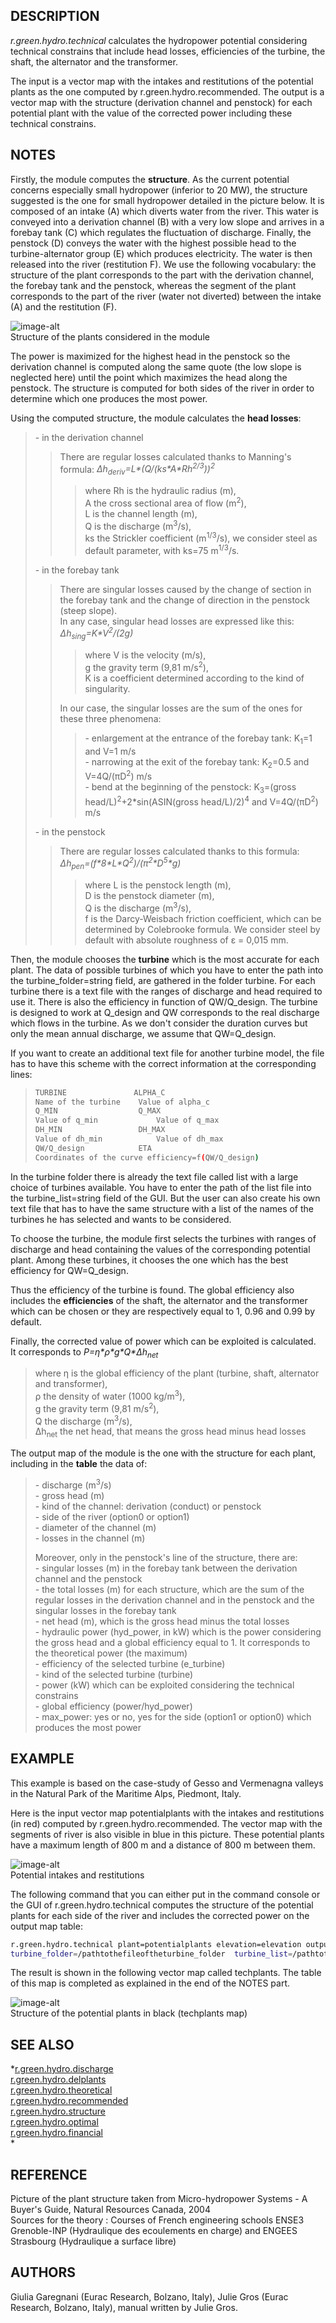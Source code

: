 ## DESCRIPTION

*r.green.hydro.technical* calculates the hydropower potential
considering technical constrains that include head losses, efficiencies
of the turbine, the shaft, the alternator and the transformer.  
  
The input is a vector map with the intakes and restitutions of the
potential plants as the one computed by r.green.hydro.recommended. The
output is a vector map with the structure (derivation channel and
penstock) for each potential plant with the value of the corrected power
including these technical constrains.

## NOTES

Firstly, the module computes the **structure**. As the current potential
concerns especially small hydropower (inferior to 20 MW), the structure
suggested is the one for small hydropower detailed in the picture below.
It is composed of an intake (A) which diverts water from the river. This
water is conveyed into a derivation channel (B) with a very low slope
and arrives in a forebay tank (C) which regulates the fluctuation of
discharge. Finally, the penstock (D) conveys the water with the highest
possible head to the turbine-alternator group (E) which produces
electricity. The water is then released into the river (restitution F).
We use the following vocabulary: the structure of the plant corresponds
to the part with the derivation channel, the forebay tank and the
penstock, whereas the segment of the plant corresponds to the part of
the river (water not diverted) between the intake (A) and the
restitution (F).  
  
![image-alt](r_green_hydro_technical_picstruct.png)  
Structure of the plants considered in the module

The power is maximized for the highest head in the penstock so the
derivation channel is computed along the same quote (the low slope is
neglected here) until the point which maximizes the head along the
penstock. The structure is computed for both sides of the river in order
to determine which one produces the most power.  
  
Using the computed structure, the module calculates the **head
losses**:  
  
> \- in the derivation channel  
>
> > There are regular losses calculated thanks to Manning's formula:
> > *Δh<sub>deriv</sub>=L\*(Q/(ks\*A\*Rh<sup>2/3</sup>))<sup>2</sup>*  
> >
> > > where Rh is the hydraulic radius (m),  
> > > A the cross sectional area of flow (m<sup>2</sup>),  
> > > L is the channel length (m),  
> > > Q is the discharge (m<sup>3</sup>/s),  
> > > ks the Strickler coefficient (m<sup>1/3</sup>/s), we consider
> > > steel as default parameter, with ks=75 m<sup>1/3</sup>/s.  
> > >
>
> \- in the forebay tank  
>
> > There are singular losses caused by the change of section in the
> > forebay tank and the change of direction in the penstock (steep
> > slope).  
> > In any case, singular head losses are expressed like this:
> > *Δh<sub>sing</sub>=K\*V<sup>2</sup>/(2g)*  
> >
> > > where V is the velocity (m/s),  
> > > g the gravity term (9,81 m/s<sup>2</sup>),  
> > > K is a coefficient determined according to the kind of
> > > singularity.
> >
> > In our case, the singular losses are the sum of the ones for these
> > three phenomena:  
> >
> > > \- enlargement at the entrance of the forebay tank:
> > > K<sub>1</sub>=1 and V=1 m/s  
> > > \- narrowing at the exit of the forebay tank: K<sub>2</sub>=0.5
> > > and V=4Q/(πD<sup>2</sup>) m/s  
> > > \- bend at the beginning of the penstock: K<sub>3</sub>=(gross
> > > head/L)<sup>2</sup>+2\*sin(ASIN(gross head/L)/2)<sup>4</sup> and
> > > V=4Q/(πD<sup>2</sup>) m/s  
> > >
>
> \- in the penstock  
>
> > There are regular losses calculated thanks to this formula:
> > *Δh<sub>pen</sub>=(f\*8\*L\*Q<sup>2</sup>)/(π<sup>2</sup>\*D<sup>5</sup>\*g)*  
> >
> > > where L is the penstock length (m),  
> > > D is the penstock diameter (m),  
> > > Q is the discharge (m<sup>3</sup>/s),  
> > > f is the Darcy-Weisbach friction coefficient, which can be
> > > determined by Colebrooke formula. We consider steel by default
> > > with absolute roughness of ε = 0,015 mm.  
> > >

Then, the module chooses the **turbine** which is the most accurate for
each plant. The data of possible turbines of which you have to enter the
path into the turbine\_folder=string field, are gathered in the folder
turbine. For each turbine there is a text file with the ranges of
discharge and head required to use it. There is also the efficiency in
function of QW/Q\_design. The turbine is designed to work at Q\_design
and QW corresponds to the real discharge which flows in the turbine. As
we don't consider the duration curves but only the mean annual
discharge, we assume that QW=Q\_design.  
  
If you want to create an additional text file for another turbine model,
the file has to have this scheme with the correct information at the
corresponding lines:  

>
>
> ```sh
> TURBINE               ALPHA_C
> Name of the turbine    Value of alpha_c
> Q_MIN                  Q_MAX
> Value of q_min             Value of q_max
> DH_MIN                 DH_MAX
> Value of dh_min            Value of dh_max
> QW/Q_design            ETA
> Coordinates of the curve efficiency=f(QW/Q_design)
> 
> ```
>

In the turbine folder there is already the text file called list with a
large choice of turbines available. You have to enter the path of the
list file into the turbine\_list=string field of the GUI. But the user
can also create his own text file that has to have the same structure
with a list of the names of the turbines he has selected and wants to be
considered.  
  
To choose the turbine, the module first selects the turbines with ranges
of discharge and head containing the values of the corresponding
potential plant. Among these turbines, it chooses the one which has the
best efficiency for QW=Q\_design.  
  
Thus the efficiency of the turbine is found. The global efficiency also
includes the **efficiencies** of the shaft, the alternator and the
transformer which can be chosen or they are respectively equal to 1,
0.96 and 0.99 by default.  
  
Finally, the corrected value of power which can be exploited is
calculated.  
It corresponds to *P=η\*ρ\*g\*Q\*Δh<sub>net</sub>*  

> where η is the global efficiency of the plant (turbine, shaft,
> alternator and transformer),  
> ρ the density of water (1000 kg/m<sup>3</sup>),  
> g the gravity term (9,81 m/s<sup>2</sup>),  
> Q the discharge (m<sup>3</sup>/s),  
> Δh<sub>net</sub> the net head, that means the gross head minus head
> losses  
>

The output map of the module is the one with the structure for each
plant, including in the **table** the data of:  

> \- discharge (m<sup>3</sup>/s)  
> \- gross head (m)  
> \- kind of the channel: derivation (conduct) or penstock  
> \- side of the river (option0 or option1)  
> \- diameter of the channel (m)  
> \- losses in the channel (m)  
>
> Moreover, only in the penstock's line of the structure, there are:  
> \- singular losses (m) in the forebay tank between the derivation
> channel and the penstock  
> \- the total losses (m) for each structure, which are the sum of the
> regular losses in the derivation channel and in the penstock and the
> singular losses in the forebay tank  
> \- net head (m), which is the gross head minus the total losses  
> \- hydraulic power (hyd\_power, in kW) which is the power considering
> the gross head and a global efficiency equal to 1. It corresponds to
> the theoretical power (the maximum)  
> \- efficiency of the selected turbine (e\_turbine)  
> \- kind of the selected turbine (turbine)  
> \- power (kW) which can be exploited considering the technical
> constrains  
> \- global efficiency (power/hyd\_power)  
> \- max\_power: yes or no, yes for the side (option1 or option0) which
> produces the most power

## EXAMPLE

This example is based on the case-study of Gesso and Vermenagna valleys
in the Natural Park of the Maritime Alps, Piedmont, Italy.  
  
Here is the input vector map potentialplants with the intakes and
restitutions (in red) computed by r.green.hydro.recommended. The vector
map with the segments of river is also visible in blue in this picture.
These potential plants have a maximum length of 800 m and a distance of
800 m between them.

![image-alt](r_green_hydro_technical_input.png)  
Potential intakes and restitutions

The following command that you can either put in the command console or
the GUI of r.green.hydro.technical computes the structure of the
potential plants for each side of the river and includes the corrected
power on the output map table:  

```sh
r.green.hydro.technical plant=potentialplants elevation=elevation output_struct=techplants output_plant=segmentplants
turbine_folder=/pathtothefileoftheturbine_folder  turbine_list=/pathtothefileoftheturbine_list
```

The result is shown in the following vector map called techplants. The
table of this map is completed as explained in the end of the NOTES
part.  
  
![image-alt](r_green_hydro_technical_output.png)  
Structure of the potential plants in black (techplants map)

## SEE ALSO

*[r.green.hydro.discharge](r.green.hydro.discharge.md)  
[r.green.hydro.delplants](r.green.hydro.delplants.md)  
[r.green.hydro.theoretical](r.green.hydro.theoretical.md)  
[r.green.hydro.recommended](r.green.hydro.recommended.md)  
[r.green.hydro.structure](r.green.hydro.structure.md)  
[r.green.hydro.optimal](r.green.hydro.optimal.md)  
[r.green.hydro.financial](r.green.hydro.financial.md)  
*

## REFERENCE

Picture of the plant structure taken from Micro-hydropower Systems - A
Buyer's Guide, Natural Resources Canada, 2004  
Sources for the theory : Courses of French engineering schools ENSE3
Grenoble-INP (Hydraulique des ecoulements en charge) and ENGEES
Strasbourg (Hydraulique a surface libre)

## AUTHORS

Giulia Garegnani (Eurac Research, Bolzano, Italy), Julie Gros (Eurac
Research, Bolzano, Italy), manual written by Julie Gros.
